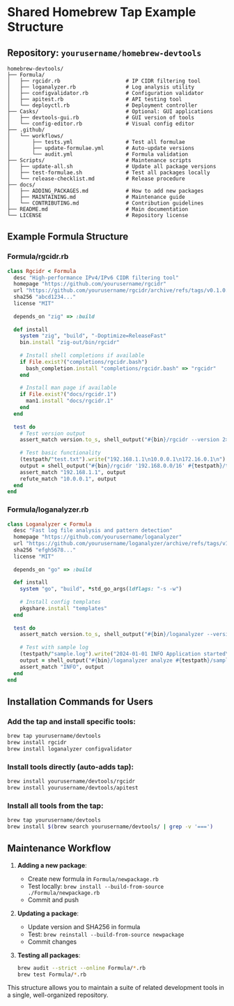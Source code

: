# Shared Homebrew Tap Example Structure

## Repository: `yourusername/homebrew-devtools`

```
homebrew-devtools/
├── Formula/
│   ├── rgcidr.rb                     # IP CIDR filtering tool
│   ├── loganalyzer.rb                # Log analysis utility  
│   ├── configvalidator.rb            # Configuration validator
│   ├── apitest.rb                    # API testing tool
│   └── deployctl.rb                  # Deployment controller
├── Casks/                            # Optional: GUI applications
│   ├── devtools-gui.rb               # GUI version of tools
│   └── config-editor.rb              # Visual config editor
├── .github/
│   └── workflows/
│       ├── tests.yml                 # Test all formulae
│       ├── update-formulae.yml       # Auto-update versions
│       └── audit.yml                 # Formula validation
├── Scripts/                          # Maintenance scripts
│   ├── update-all.sh                 # Update all package versions
│   ├── test-formulae.sh              # Test all packages locally
│   └── release-checklist.md          # Release procedure
├── docs/
│   ├── ADDING_PACKAGES.md            # How to add new packages
│   ├── MAINTAINING.md                # Maintenance guide
│   └── CONTRIBUTING.md               # Contribution guidelines
├── README.md                         # Main documentation
└── LICENSE                           # Repository license
```

## Example Formula Structure

### Formula/rgcidr.rb
```ruby
class Rgcidr < Formula
  desc "High-performance IPv4/IPv6 CIDR filtering tool"
  homepage "https://github.com/yourusername/rgcidr"
  url "https://github.com/yourusername/rgcidr/archive/refs/tags/v0.1.0.tar.gz"
  sha256 "abcd1234..."
  license "MIT"
  
  depends_on "zig" => :build
  
  def install
    system "zig", "build", "-Doptimize=ReleaseFast"
    bin.install "zig-out/bin/rgcidr"
    
    # Install shell completions if available
    if File.exist?("completions/rgcidr.bash")
      bash_completion.install "completions/rgcidr.bash" => "rgcidr"
    end
    
    # Install man page if available
    if File.exist?("docs/rgcidr.1")
      man1.install "docs/rgcidr.1"
    end
  end
  
  test do
    # Test version output
    assert_match version.to_s, shell_output("#{bin}/rgcidr --version 2>&1", 1)
    
    # Test basic functionality
    (testpath/"test.txt").write("192.168.1.1\n10.0.0.1\n172.16.0.1\n")
    output = shell_output("#{bin}/rgcidr '192.168.0.0/16' #{testpath}/test.txt")
    assert_match "192.168.1.1", output
    refute_match "10.0.0.1", output
  end
end
```

### Formula/loganalyzer.rb
```ruby
class Loganalyzer < Formula
  desc "Fast log file analysis and pattern detection"
  homepage "https://github.com/yourusername/loganalyzer"
  url "https://github.com/yourusername/loganalyzer/archive/refs/tags/v1.2.0.tar.gz"
  sha256 "efgh5678..."
  license "MIT"
  
  depends_on "go" => :build
  
  def install
    system "go", "build", *std_go_args(ldflags: "-s -w")
    
    # Install config templates
    pkgshare.install "templates"
  end
  
  test do
    assert_match version.to_s, shell_output("#{bin}/loganalyzer --version")
    
    # Test with sample log
    (testpath/"sample.log").write("2024-01-01 INFO Application started\n")
    output = shell_output("#{bin}/loganalyzer analyze #{testpath}/sample.log")
    assert_match "INFO", output
  end
end
```

## Installation Commands for Users

### Add the tap and install specific tools:
```bash
brew tap yourusername/devtools
brew install rgcidr
brew install loganalyzer configvalidator
```

### Install tools directly (auto-adds tap):
```bash
brew install yourusername/devtools/rgcidr
brew install yourusername/devtools/apitest
```

### Install all tools from the tap:
```bash
brew tap yourusername/devtools
brew install $(brew search yourusername/devtools/ | grep -v '===')
```

## Maintenance Workflow

1. **Adding a new package**:
   - Create new formula in `Formula/newpackage.rb`
   - Test locally: `brew install --build-from-source ./Formula/newpackage.rb`
   - Commit and push

2. **Updating a package**:
   - Update version and SHA256 in formula
   - Test: `brew reinstall --build-from-source newpackage`
   - Commit changes

3. **Testing all packages**:
   ```bash
   brew audit --strict --online Formula/*.rb
   brew test Formula/*.rb
   ```

This structure allows you to maintain a suite of related development tools in a single, well-organized repository.